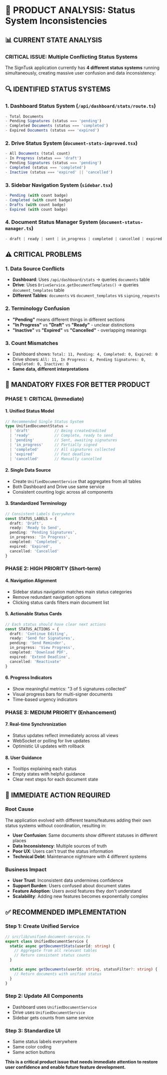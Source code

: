 # 🎯 PRODUCT ANALYSIS: Status System Inconsistencies

## 📊 **CURRENT STATE ANALYSIS**

### **CRITICAL ISSUE: Multiple Conflicting Status Systems**

The SignTusk application currently has **4 different status systems** running simultaneously, creating massive user confusion and data inconsistency:

## 🔍 **IDENTIFIED STATUS SYSTEMS**

### **1. Dashboard Status System** (`/api/dashboard/stats/route.ts`)
```typescript
- Total Documents
- Pending Signatures (status === 'pending')
- Completed Documents (status === 'completed') 
- Expired Documents (status === 'expired')
```

### **2. Drive Status System** (`document-stats-improved.tsx`)
```typescript
- All Documents (total count)
- In Progress (status === 'draft')
- Pending Signatures (status === 'pending')
- Completed (status === 'completed')
- Inactive (status === 'expired' || 'cancelled')
```

### **3. Sidebar Navigation System** (`sidebar.tsx`)
```typescript
- Pending (with count badge)
- Completed (with count badge)
- Drafts (with count badge)
- Expired (with count badge)
```

### **4. Document Status Manager System** (`document-status-manager.ts`)
```typescript
- draft | ready | sent | in_progress | completed | cancelled | expired | declined
```

## ⚠️ **CRITICAL PROBLEMS**

### **1. Data Source Conflicts**
- **Dashboard**: Uses `/api/dashboard/stats` → queries `documents` table
- **Drive**: Uses `DriveService.getDocumentTemplates()` → queries `document_templates` table
- **Different Tables**: `documents` vs `document_templates` vs `signing_requests`

### **2. Terminology Confusion**
- **"Pending"** means different things in different sections
- **"In Progress"** vs **"Draft"** vs **"Ready"** - unclear distinctions
- **"Inactive"** vs **"Expired"** vs **"Cancelled"** - overlapping meanings

### **3. Count Mismatches**
- Dashboard shows: `Total: 11, Pending: 4, Completed: 0, Expired: 0`
- Drive shows: `All: 11, In Progress: 4, Pending Signatures: 0, Completed: 0, Inactive: 0`
- **Same data, different interpretations**

## 🎯 **MANDATORY FIXES FOR BETTER PRODUCT**

### **PHASE 1: CRITICAL (Immediate)**

#### **1. Unified Status Model**
```typescript
// Recommended Single Status System
type UnifiedDocumentStatus = 
  | 'draft'           // Being created/edited
  | 'ready'           // Complete, ready to send
  | 'pending'         // Sent, awaiting signatures
  | 'in_progress'     // Partially signed
  | 'completed'       // All signatures collected
  | 'expired'         // Past deadline
  | 'cancelled'       // Manually cancelled
```

#### **2. Single Data Source**
- Create `UnifiedDocumentService` that aggregates from all tables
- Both Dashboard and Drive use same service
- Consistent counting logic across all components

#### **3. Standardized Terminology**
```typescript
// Consistent Labels Everywhere
const STATUS_LABELS = {
  draft: 'Draft',
  ready: 'Ready to Send', 
  pending: 'Pending Signatures',
  in_progress: 'In Progress',
  completed: 'Completed',
  expired: 'Expired',
  cancelled: 'Cancelled'
}
```

### **PHASE 2: HIGH PRIORITY (Short-term)**

#### **4. Navigation Alignment**
- Sidebar status navigation matches main status categories
- Remove redundant navigation options
- Clicking status cards filters main document list

#### **5. Actionable Status Cards**
```typescript
// Each status should have clear next actions
const STATUS_ACTIONS = {
  draft: 'Continue Editing',
  ready: 'Send for Signatures',
  pending: 'Send Reminder',
  in_progress: 'View Progress',
  completed: 'Download PDF',
  expired: 'Extend Deadline',
  cancelled: 'Reactivate'
}
```

#### **6. Progress Indicators**
- Show meaningful metrics: "3 of 5 signatures collected"
- Visual progress bars for multi-signer documents
- Time-based urgency indicators

### **PHASE 3: MEDIUM PRIORITY (Enhancement)**

#### **7. Real-time Synchronization**
- Status updates reflect immediately across all views
- WebSocket or polling for live updates
- Optimistic UI updates with rollback

#### **8. User Guidance**
- Tooltips explaining each status
- Empty states with helpful guidance
- Clear next steps for each document state

## 🚨 **IMMEDIATE ACTION REQUIRED**

### **Root Cause**
The application evolved with different teams/features adding their own status systems without coordination, resulting in:
- **User Confusion**: Same documents show different statuses in different places
- **Data Inconsistency**: Multiple sources of truth
- **Poor UX**: Users can't trust the status information
- **Technical Debt**: Maintenance nightmare with 4 different systems

### **Business Impact**
- **User Trust**: Inconsistent data undermines confidence
- **Support Burden**: Users confused about document states
- **Feature Adoption**: Users avoid features they don't understand
- **Scalability**: Adding new features becomes exponentially complex

## ✅ **RECOMMENDED IMPLEMENTATION**

### **Step 1: Create Unified Service**
```typescript
// src/lib/unified-document-service.ts
export class UnifiedDocumentService {
  static async getDocumentStats(userId: string) {
    // Aggregate from all relevant tables
    // Return consistent status counts
  }
  
  static async getDocuments(userId: string, statusFilter?: string) {
    // Return documents with unified status
  }
}
```

### **Step 2: Update All Components**
- Dashboard uses `UnifiedDocumentService`
- Drive uses `UnifiedDocumentService`
- Sidebar gets counts from same service

### **Step 3: Standardize UI**
- Same status labels everywhere
- Same color coding
- Same action buttons

**This is a critical product issue that needs immediate attention to restore user confidence and enable future feature development.**
